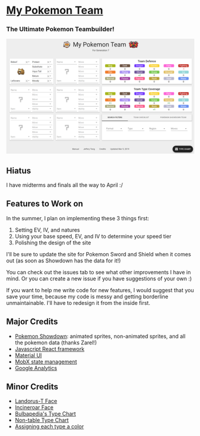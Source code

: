 # [My Pokemon Team](https://mypokemonteam.com)
### The Ultimate Pokemon Teambuilder!

![My Pokemon Team Screenshot](src/my-pokemon-team-screenshot.png)

## Hiatus
I have midterms and finals all the way to April :/

## Features to Work on
In the summer, I plan on implementing these 3 things first:
1. Setting EV, IV, and natures
2. Using your base speed, EV, and IV to determine your speed tier
3. Polishing the design of the site

I'll be sure to update the site for Pokemon Sword and Shield when it comes out (as soon as Showdown has the data for it!)

You can check out the issues tab to see what other improvements I have in mind. Or you can create a new issue if you have suggestions of your own :)

If you want to help me write code for new features, I would suggest that you save your time, because my code is messy and getting borderline unmaintainable. I'll have to redesign it from the inside first.

## Major Credits
- [Pokemon Showdown](https://pokemonshowdown.com/): animated sprites, non-animated sprites, and all the pokemon data (thanks Zarel!)
- [Javascript React framework](https://reactjs.org/)
- [Material UI](https://material-ui.com/)
- [MobX state management](https://mobx.js.org/)
- [Google Analytics](https://support.google.com/analytics/answer/1008015?hl=en)

## Minor Credits
- [Landorus-T Face](https://archive.nyafuu.org/vp/last/50/34683395/)
- [Incineroar Face]('https://thegamehaus.com/wolfe-glick-wins-sixth-regional-title-vgc-2018-charlotte-regional-championships-recap/2018/03/20/')
- [Bulbapedia's Type Chart](https://bulbapedia.bulbagarden.net/wiki/Type)
- [Non-table Type Chart](https://www.pinterest.ca/pin/307159637067301004/)
- [Assigning each type a color](https://guiguilegui.wordpress.com/2016/05/23/pokemon-type-classifier-using-their-colors')
